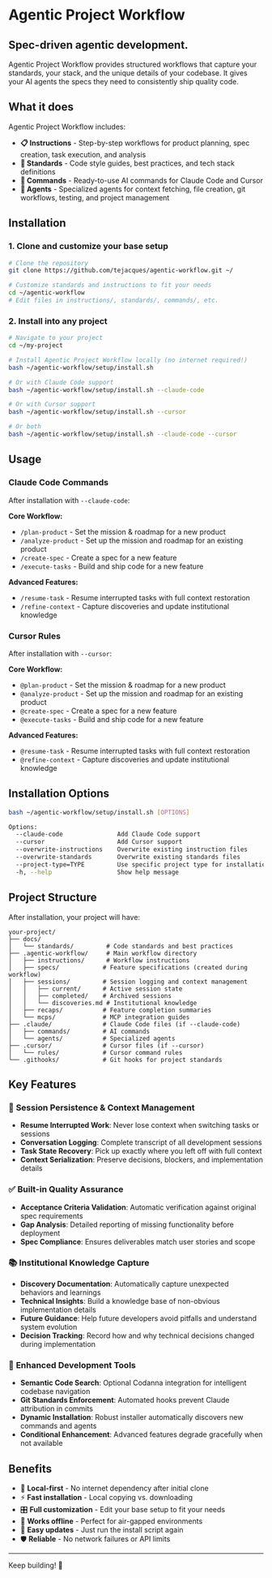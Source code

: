 # Agentic Project Workflow

## Spec-driven agentic development.

Agentic Project Workflow provides structured workflows that capture your standards, your stack, and the unique details of your codebase. It gives your AI agents the specs they need to consistently ship quality code.

## What it does

Agentic Project Workflow includes:

- **📋 Instructions** - Step-by-step workflows for product planning, spec creation, task execution, and analysis
- **📐 Standards** - Code style guides, best practices, and tech stack definitions
- **🤖 Commands** - Ready-to-use AI commands for Claude Code and Cursor
- **🎯 Agents** - Specialized agents for context fetching, file creation, git workflows, testing, and project management

## Installation

### 1. Clone and customize your base setup
```bash
# Clone the repository
git clone https://github.com/tejacques/agentic-workflow.git ~/

# Customize standards and instructions to fit your needs
cd ~/agentic-workflow
# Edit files in instructions/, standards/, commands/, etc.
```

### 2. Install into any project
```bash
# Navigate to your project
cd ~/my-project

# Install Agentic Project Workflow locally (no internet required!)
bash ~/agentic-workflow/setup/install.sh

# Or with Claude Code support
bash ~/agentic-workflow/setup/install.sh --claude-code

# Or with Cursor support  
bash ~/agentic-workflow/setup/install.sh --cursor

# Or both
bash ~/agentic-workflow/setup/install.sh --claude-code --cursor
```

## Usage

### Claude Code Commands
After installation with `--claude-code`:

**Core Workflow:**
- `/plan-product` - Set the mission & roadmap for a new product
- `/analyze-product` - Set up the mission and roadmap for an existing product  
- `/create-spec` - Create a spec for a new feature
- `/execute-tasks` - Build and ship code for a new feature

**Advanced Features:**
- `/resume-task` - Resume interrupted tasks with full context restoration
- `/refine-context` - Capture discoveries and update institutional knowledge

### Cursor Rules
After installation with `--cursor`:

**Core Workflow:**
- `@plan-product` - Set the mission & roadmap for a new product
- `@analyze-product` - Set up the mission and roadmap for an existing product
- `@create-spec` - Create a spec for a new feature  
- `@execute-tasks` - Build and ship code for a new feature

**Advanced Features:**
- `@resume-task` - Resume interrupted tasks with full context restoration  
- `@refine-context` - Capture discoveries and update institutional knowledge

## Installation Options

```bash
bash ~/agentic-workflow/setup/install.sh [OPTIONS]

Options:
  --claude-code               Add Claude Code support
  --cursor                    Add Cursor support
  --overwrite-instructions    Overwrite existing instruction files
  --overwrite-standards       Overwrite existing standards files
  --project-type=TYPE         Use specific project type for installation
  -h, --help                  Show help message
```

## Project Structure

After installation, your project will have:

```
your-project/
├── docs/
│   └── standards/         # Code standards and best practices
├── .agentic-workflow/     # Main workflow directory
│   ├── instructions/      # Workflow instructions
│   ├── specs/            # Feature specifications (created during workflow)
│   ├── sessions/         # Session logging and context management
│   │   ├── current/      # Active session state
│   │   ├── completed/    # Archived sessions
│   │   └── discoveries.md # Institutional knowledge
│   ├── recaps/           # Feature completion summaries
│   └── mcps/             # MCP integration guides
├── .claude/              # Claude Code files (if --claude-code)
│   ├── commands/         # AI commands
│   └── agents/           # Specialized agents
├── .cursor/              # Cursor files (if --cursor)
│   └── rules/            # Cursor command rules
└── .githooks/            # Git hooks for project standards
```

## Key Features

### 🧠 **Session Persistence & Context Management**
- **Resume Interrupted Work**: Never lose context when switching tasks or sessions
- **Conversation Logging**: Complete transcript of all development sessions
- **Task State Recovery**: Pick up exactly where you left off with full context
- **Context Serialization**: Preserve decisions, blockers, and implementation details

### ✅ **Built-in Quality Assurance**
- **Acceptance Criteria Validation**: Automatic verification against original spec requirements
- **Gap Analysis**: Detailed reporting of missing functionality before deployment
- **Spec Compliance**: Ensures deliverables match user stories and scope

### 📚 **Institutional Knowledge Capture**
- **Discovery Documentation**: Automatically capture unexpected behaviors and learnings
- **Technical Insights**: Build a knowledge base of non-obvious implementation details
- **Future Guidance**: Help future developers avoid pitfalls and understand system evolution
- **Decision Tracking**: Record how and why technical decisions changed during implementation

### 🔧 **Enhanced Development Tools**
- **Semantic Code Search**: Optional Codanna integration for intelligent codebase navigation
- **Git Standards Enforcement**: Automated hooks prevent Claude attribution in commits
- **Dynamic Installation**: Robust installer automatically discovers new commands and agents
- **Conditional Enhancement**: Advanced features degrade gracefully when not available

## Benefits

- 🚀 **Local-first** - No internet dependency after initial clone
- ⚡ **Fast installation** - Local copying vs. downloading
- 🎛️ **Full customization** - Edit your base setup to fit your needs
- 📶 **Works offline** - Perfect for air-gapped environments
- 🔄 **Easy updates** - Just run the install script again
- 🛡️ **Reliable** - No network failures or API limits

---

Keep building! 🚀
